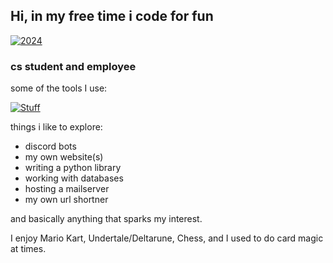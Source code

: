 ## Hi, in my free time i code for fun
<!-- https://jaess.in -->

[![2024](https://i.ibb.co/xhgrxJz/git-wrapped-probablyjassin-1.png)](https://git-wrapped.com/)

### cs student and employee
some of the tools I use:

[![Stuff](https://skillicons.dev/icons?i=docker,py,js,tailwind,nuxtjs,mongodb,raspberrypi,nginx,cloudflare)](https://skillicons.dev)

things i like to explore:
- discord bots
- my own website(s)
- writing a python library
- working with databases
- hosting a mailserver
- my own url shortner

and basically anything that sparks my interest.

I enjoy Mario Kart, Undertale/Deltarune, Chess, and I used to do card magic at times.
